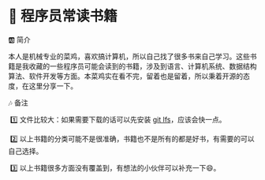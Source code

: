# :book: 程序员常读书籍

:ab: 简介

​		本人是机械专业的菜鸡，喜欢搞计算机，所以自己找了很多书来自己学习。这些书籍是我收藏的一些程序员可能会读到的书籍，涉及到语言、计算机系统、数据结构算法、软件开发等方面。本菜鸡实在看不完，留着也是留着，所以秉着开源的态度，在这里分享一下。

:notes: 备注

​		:one: 文件比较大：如果需要下载的话可以先安装 [git lfs](https://git-lfs.github.com/)，应该会快一点。

​		:two: 以上书籍的分类可能不是很准确，书籍也不是所有的都是好书，有需要的可以自己选择。

​		:three: 以上书籍很多方面没有覆盖到，有想法的小伙伴可以补充一下:smile:。